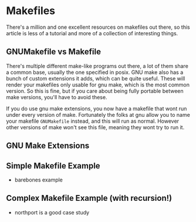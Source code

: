 # Makefiles
There's a million and one excellent resources on makefiles out there, so this article is less of a tutorial and more of a collection of interesting things.

## GNUMakefile vs Makefile
There's multiple different make-like programs out there, a lot of them share a common base, usually the one specified in posix. GNU make also has a bunch of custom extensions it adds, which can be quite useful. These will render your makefiles only usable for gnu make, which is the most common version. So this is fine, but if you care about being fully portable between make versions, you'll have to avoid these.

If you do use gnu make extensions, you now have a makefile that wont run under every version of make. Fortunately the folks at gnu allow you to name your makefile `GNUMakefile` instead, and this will run as normal. However other versions of make won't see this file, meaning they wont try to run it.

## GNU Make Extensions

## Simple Makefile Example
- barebones example

## Complex Makefile Example (with recursion!)
- northport is a good case study
